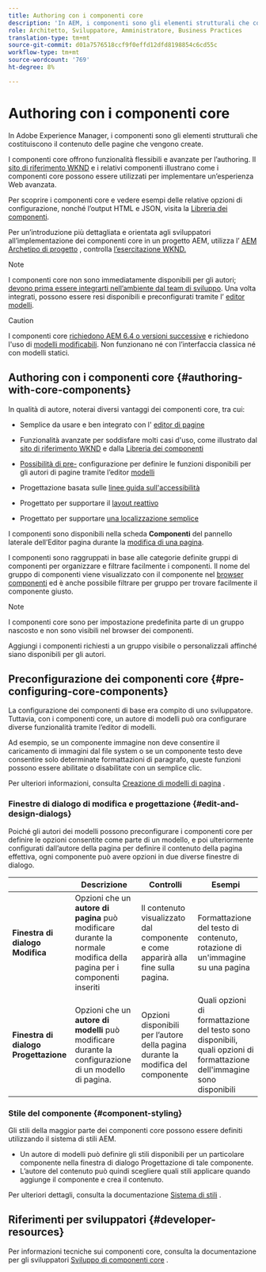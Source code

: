 ```yaml
---
title: Authoring con i componenti core
description: 'In AEM, i componenti sono gli elementi strutturali che costituiscono il contenuto delle pagine che vengono create: i componenti core offrono funzionalità flessibili e avanzate per l’authoring.'
role: Architetto, Sviluppatore, Amministratore, Business Practices
translation-type: tm+mt
source-git-commit: d01a7576518ccf9f0effd12dfd8198854c6cd55c
workflow-type: tm+mt
source-wordcount: '769'
ht-degree: 8%

---
```



# Authoring con i componenti core

In Adobe Experience Manager, i componenti sono gli elementi strutturali che costituiscono il contenuto delle pagine che vengono create.

I componenti core offrono funzionalità flessibili e avanzate per l’authoring. Il [sito di riferimento WKND](https://wknd.site) e i relativi componenti illustrano come i componenti core possono essere utilizzati per implementare un’esperienza Web avanzata.

Per scoprire i componenti core e vedere esempi delle relative opzioni di configurazione, nonché l’output HTML e JSON, visita la [Libreria dei componenti](https://adobe.com/go/aem_cmp_library).

Per un’introduzione più dettagliata e orientata agli sviluppatori all’implementazione dei componenti core in un progetto AEM, utilizza l’ [AEM Archetipo di progetto](/help/developing/archetype/overview.md) , controlla [l’esercitazione WKND.](https://docs.adobe.com/content/help/en/experience-manager-learn/getting-started-wknd-tutorial-develop/overview.html)

>[!NOTE]
>
>I componenti core non sono immediatamente disponibili per gli autori; [devono prima essere integrarti nell’ambiente dal team di sviluppo](/help/get-started/using.md). Una volta integrati, possono essere resi disponibili e preconfigurati tramite l’ [editor modelli](https://docs.adobe.com/content/help/en/experience-manager-cloud-service/sites/authoring/features/templates.html).

>[!CAUTION]
>
>I componenti core [richiedono AEM 6.4 o versioni successive](/help/versions.md) e richiedono l&#39;uso di [modelli modificabili](https://docs.adobe.com/content/help/en/experience-manager-cloud-service/sites/authoring/features/templates.html). Non funzionano né con l’interfaccia classica né con modelli statici.

## Authoring con i componenti core {#authoring-with-core-components}

In qualità di autore, noterai diversi vantaggi dei componenti core, tra cui:

* Semplice da usare e ben integrato con l&#39; [editor di pagine](https://docs.adobe.com/content/help/en/experience-manager-cloud-service/sites/authoring/fundamentals/editing-content.html)

* Funzionalità avanzate per soddisfare molti casi d&#39;uso, come illustrato dal [sito di riferimento WKND](https://wknd.site) e dalla [Libreria dei componenti](https://adobe.com/go/aem_cmp_library)

* [Possibilità di pre-](#pre-configuring-core-components) configurazione per definire le funzioni disponibili per gli autori di pagine tramite l’editor  [modelli](https://docs.adobe.com/content/help/en/experience-manager-cloud-service/sites/authoring/features/templates.html)

* Progettazione basata sulle [linee guida sull&#39;accessibilità](https://docs.adobe.com/content/help/en/experience-manager-cloud-service/sites/authoring/fundamentals/accessible-content.html)

* Progettato per supportare il [layout reattivo](https://docs.adobe.com/content/help/en/experience-manager-cloud-service/sites/authoring/features/responsive-layout.html)

* Progettato per supportare [una localizzazione semplice](localization.md)

I componenti sono disponibili nella scheda **Componenti** del pannello laterale dell’Editor pagina durante la [modifica di una pagina](https://docs.adobe.com/content/help/en/experience-manager-cloud-service/sites/authoring/fundamentals/editing-content.html).

I componenti sono raggruppati in base alle categorie definite gruppi di componenti per organizzare e filtrare facilmente i componenti. Il nome del gruppo di componenti viene visualizzato con il componente nel [browser componenti](https://docs.adobe.com/content/help/en/experience-manager-cloud-service/sites/authoring/fundamentals/editing-content.html) ed è anche possibile filtrare per gruppo per trovare facilmente il componente giusto.

>[!NOTE]
>
>I componenti core sono per impostazione predefinita parte di un gruppo nascosto e non sono visibili nel browser dei componenti.
>
>Aggiungi i componenti richiesti a un gruppo visibile o personalizzali affinché siano disponibili per gli autori.

## Preconfigurazione dei componenti core {#pre-configuring-core-components}

La configurazione dei componenti di base era compito di uno sviluppatore. Tuttavia, con i componenti core, un autore di modelli può ora configurare diverse funzionalità tramite l’editor di modelli.

Ad esempio, se un componente immagine non deve consentire il caricamento di immagini dal file system o se un componente testo deve consentire solo determinate formattazioni di paragrafo, queste funzioni possono essere abilitate o disabilitate con un semplice clic.

Per ulteriori informazioni, consulta [Creazione di modelli di pagina](https://docs.adobe.com/content/help/en/experience-manager-cloud-service/sites/authoring/features/templates.html) .

### Finestre di dialogo di modifica e progettazione {#edit-and-design-dialogs}

Poiché gli autori dei modelli possono preconfigurare i componenti core per definire le opzioni consentite come parte di un modello, e poi ulteriormente configurati dall’autore della pagina per definire il contenuto della pagina effettiva, ogni componente può avere opzioni in due diverse finestre di dialogo.

|  | Descrizione | Controlli | Esempi |
|--- |--- |--- |--- |
| **Finestra di dialogo Modifica** | Opzioni che un **autore di pagina** può modificare durante la normale modifica della pagina per i componenti inseriti | Il contenuto visualizzato dal componente e come apparirà alla fine sulla pagina. | Formattazione del testo di contenuto, rotazione di un&#39;immagine su una pagina |
| **Finestra di dialogo Progettazione** | Opzioni che un **autore di modelli** può modificare durante la configurazione di un modello di pagina. | Opzioni disponibili per l’autore della pagina durante la modifica del componente | Quali opzioni di formattazione del testo sono disponibili, quali opzioni di formattazione dell&#39;immagine sono disponibili |

### Stile del componente {#component-styling}

Gli stili della maggior parte dei componenti core possono essere definiti utilizzando il sistema di stili AEM.

* Un autore di modelli può definire gli stili disponibili per un particolare componente nella finestra di dialogo Progettazione di tale componente.
* L’autore del contenuto può quindi scegliere quali stili applicare quando aggiunge il componente e crea il contenuto.

Per ulteriori dettagli, consulta la documentazione [Sistema di stili](https://docs.adobe.com/content/help/en/experience-manager-cloud-service/sites/authoring/features/style-system.html) .

## Riferimenti per sviluppatori {#developer-resources}

Per informazioni tecniche sui componenti core, consulta la documentazione per gli sviluppatori [Sviluppo di componenti core](/help/developing/overview.md) .

